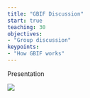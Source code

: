 ```yaml
---
title: "GBIF Discussion"
start: true
teaching: 30
objectives:
- "Group discussion"
keypoints:
- "How GBIF works"
---
```


Presentation

<a href="www.gbif.org">
    <img src="{{ '/assets/img/gbif_discussion.PNG' | relative_url }}">
  </a>
